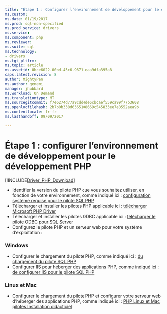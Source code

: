 ```yaml
---
title: "Étape 1 : Configurer l’environnement de développement pour le développement PHP | Documents Microsoft"
ms.custom: 
ms.date: 01/19/2017
ms.prod: sql-non-specified
ms.prod_service: drivers
ms.service: 
ms.component: php
ms.reviewer: 
ms.suite: sql
ms.technology:
- drivers
ms.tgt_pltfrm: 
ms.topic: article
ms.assetid: 0bce6022-00bd-45c6-9671-eaa9dfa395a8
caps.latest.revision: 8
author: MightyPen
ms.author: genemi
manager: jhubbard
ms.workload: On Demand
ms.translationtype: MT
ms.sourcegitcommit: f7e6274d77a9cdd4de6cbcaef559ca99f77b3608
ms.openlocfilehash: 2b7b0b338d6365108669c545833ee7e8552aea9b
ms.contentlocale: fr-fr
ms.lasthandoff: 09/09/2017

---
```

# <a name="step-1-configure-development-environment-for-php-development"></a>Étape 1 : configurer l’environnement de développement pour le développement PHP
[!INCLUDE[Driver_PHP_Download](../../includes/driver_php_download.md)]




* Identifier la version du pilote PHP que vous souhaitez utiliser, en fonction de votre environnement, comme indiqué ici : [configuration système requise pour le pilote SQL PHP](../../connect/php/system-requirements-for-the-php-sql-driver.md)
* Télécharger et installer les pilotes PHP applicable ici : [télécharger Microsoft PHP Driver](https://www.microsoft.com/download/details.aspx?id=20098)  
* Télécharger et installer les pilotes ODBC applicable ici : [télécharger le pilote ODBC pour SQL Server](../../connect/odbc/download-odbc-driver-for-sql-server.md)  
* Configurez le pilote PHP et un serveur web pour votre système d’exploitation :

### <a name="windows"></a>Windows  
  

* Configurer le chargement du pilote PHP, comme indiqué ici : [du chargement du pilote SQL PHP](../../connect/php/loading-the-php-sql-driver.md) 
* Configurer IIS pour héberger des applications PHP, comme indiqué ici : [de configurer IIS pour le pilote SQL PHP](../../connect/php/configuring-iis-for-php-sql-driver.md)

### <a name="linux-and-mac"></a>Linux et Mac


*   Configurer le chargement du pilote PHP et configurer votre serveur web d’héberger des applications PHP, comme indiqué ici : [PHP Linux et Mac pilotes Installation didacticiel](../../connect/php/installation-tutorial-linux-mac.md)

